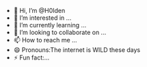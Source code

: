 - 👋 Hi, I’m @H0Iden
- 👀 I’m interested in ...
- 🌱 I’m currently learning ...
- 💞️ I’m looking to collaborate on ...
- 📫 How to reach me ...
- 😄 Pronouns:The internet is WILD these days
- ⚡ Fun fact:...

<!---
H0Iden/H0Iden is a ✨ special ✨ repository because its `README.md` (this file) appears on your GitHub profile.
You can click the Preview link to take a look at your changes.
--->

